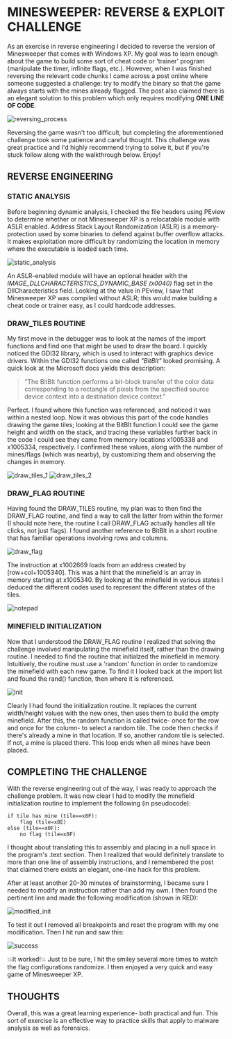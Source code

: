 # MINESWEEPER: REVERSE & EXPLOIT CHALLENGE

As an exercise in reverse engineering I decided to reverse the version of Minesweeper that comes with Windows XP. My goal was to learn enough about the game to build some sort of cheat code or 'trainer' program (manipulate the timer, infinite flags, etc.). However, when I was finished reversing the relevant code chunks I came across a post online where someone suggested a challenge: try to modify the binary so that the game always starts with the mines already flagged. The post also claimed there is an elegant solution to this problem which only requires modifying **ONE LINE OF CODE**.

![reversing_process](/images/reversing_process.png)

Reversing the game wasn't too difficult, but completing the aforementioned challenge took some patience and careful thought. This challenge was great practice and I'd highly recommend trying to solve it, but if you're stuck follow along with the walkthrough below. Enjoy!

## REVERSE ENGINEERING

### STATIC ANALYSIS

Before beginning dynamic analysis, I checked the file headers using PEview to determine whether or not Minesweeper XP is a relocatable module with ASLR enabled. Address Stack Layout Randomization (ASLR) is a memory-protection used by some binaries to defend against buffer overflow attacks. It makes exploitation more difficult by randomizing the location in memory where the executable is loaded each time.

![static_analysis](/images/static_analysis.png)

An ASLR-enabled module will have an optional header with the *IMAGE_DLLCHARACTERISTICS_DYNAMIC_BASE (x0040)* flag set in the DllCharacteristics field. Looking at the value in PEview, I saw that Minesweeper XP was compiled without ASLR; this would make building a cheat code or trainer easy, as I could hardcode addresses.

### DRAW_TILES ROUTINE

My first move in the debugger was to look at the names of the import functions and find one that might be used to draw the board. I quickly noticed the GDI32 library, which is used to interact with graphics device drivers. Within the GDI32 functions one called *"BitBlt"* looked promising. A quick look at the Microsoft docs yields this description:

>"The BitBlt function performs a bit-block transfer of the color data corresponding to a rectangle of pixels from the specified source device context into a destination device context."

Perfect. I found where this function was referenced, and noticed it was within a nested loop. Now it was obvious this part of the code handles drawing the game tiles; looking at the BitBlt function I could see the game height and width on the stack, and tracing these variables further back in the code I could see they came from memory locations x1005338 and x1005334, respectively. I confirmed these values, along with the number of mines/flags (which was nearby), by customizing them and observing the changes in memory.

![draw_tiles_1](/images/draw_tiles_1.png)
![draw_tiles_2](/images/draw_tiles_2.png)

### DRAW_FLAG ROUTINE

Having found the DRAW_TILES routine, my plan was to then find the DRAW_FLAG routine, and find a way to call the latter from within the former (I should note here, the routine I call DRAW_FLAG actually handles all tile clicks, not just flags). I found another reference to BitBlt in a short routine that has familiar operations involving rows and columns.

![draw_flag](/images/draw_flag.png)

The instruction at x1002669 loads from an address created by [row+col+1005340]. This was a hint that the minefield is an array in memory starting at x1005340. By looking at the minefield in various states I deduced the different codes used to represent the different states of the tiles.

![notepad](/images/notepad.png)

### MINEFIELD INITIALIZATION

Now that I understood the DRAW_FLAG routine I realized that solving the challenge involved manipulating the minefield itself, rather than the drawing routine. I needed to find the routine that initialzed the minefield in memory. Intuitively, the routine must use a 'random' function in order to randomize the minefield with each new game. To find it I looked back at the import list and found the rand() function, then where it is referenced.

![init](/images/init.png)

Clearly I had found the initialization routine. It replaces the current width/height values with the new ones, then uses them to build the empty minefield. After this, the random function is called twice- once for the row and once for the column- to select a random tile. The code then checks if there's already a mine in that location. If so, another random tile is selected. If not, a mine is placed there. This loop ends when all mines have been placed.

## COMPLETING THE CHALLENGE

With the reverse engineering out of the way, I was ready to approach the challenge problem. It was now clear I had to modify the minefield initialization routine to implement the following (in pseudocode):

    if tile has mine (tile==x8F):
        flag (tile=x8E)
    else (tile==x0F):
        no flag (tile=x0F)

I thought about translating this to assembly and placing in a null space in the program's .text section. Then I realized that would definitely translate to more than one line of assembly instructions, and I remembered the post that claimed there exists an elegant, one-line hack for this problem.

After at least another 20-30 minutes of brainstorming, I became sure I needed to modify an instruction rather than add my own. I then found the pertinent line and made the following modification (shown in RED):

![modified_init](/images/modified_init.png)

To test it out I removed all breakpoints and reset the program with my one modification. Then I hit run and saw this:

![success](/images/success.png)

:boom:It worked!:boom: 
Just to be sure, I hit the smiley several more times to watch the flag configurations randomize. I then enjoyed a very quick and easy game of Minesweeper XP.

## THOUGHTS

Overall, this was a great learning experience- both practical and fun. This sort of exercise is an effective way to practice skills that apply to malware analysis as well as forensics.
